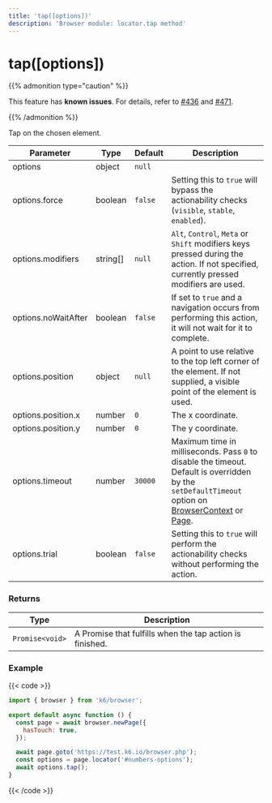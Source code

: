 ```yaml
---
title: 'tap([options])'
description: 'Browser module: locator.tap method'
---
```


# tap([options])

{{% admonition type="caution" %}}

This feature has **known issues**. For details, refer to
[#436](https://github.com/grafana/xk6-browser/issues/436) and [#471](https://github.com/grafana/xk6-browser/issues/471).

{{% /admonition %}}

Tap on the chosen element.

<TableWithNestedRows>

| Parameter           | Type     | Default | Description                                                                                                                                                                                                                                                                                                                                   |
| ------------------- | -------- | ------- | --------------------------------------------------------------------------------------------------------------------------------------------------------------------------------------------------------------------------------------------------------------------------------------------------------------------------------------------- |
| options             | object   | `null`  |                                                                                                                                                                                                                                                                                                                                               |
| options.force       | boolean  | `false` | Setting this to `true` will bypass the actionability checks (`visible`, `stable`, `enabled`).                                                                                                                                                                                                                                                 |
| options.modifiers   | string[] | `null`  | `Alt`, `Control`, `Meta` or `Shift` modifiers keys pressed during the action. If not specified, currently pressed modifiers are used.                                                                                                                                                                                                         |
| options.noWaitAfter | boolean  | `false` | If set to `true` and a navigation occurs from performing this action, it will not wait for it to complete.                                                                                                                                                                                                                                    |
| options.position    | object   | `null`  | A point to use relative to the top left corner of the element. If not supplied, a visible point of the element is used.                                                                                                                                                                                                                       |
| options.position.x  | number   | `0`     | The x coordinate.                                                                                                                                                                                                                                                                                                                             |
| options.position.y  | number   | `0`     | The y coordinate.                                                                                                                                                                                                                                                                                                                             |
| options.timeout     | number   | `30000` | Maximum time in milliseconds. Pass `0` to disable the timeout. Default is overridden by the `setDefaultTimeout` option on [BrowserContext](https://grafana.com/docs/k6/<K6_VERSION>/javascript-api/k6-browser/browsercontext/) or [Page](https://grafana.com/docs/k6/<K6_VERSION>/javascript-api/k6-browser/page/). |
| options.trial       | boolean  | `false` | Setting this to `true` will perform the actionability checks without performing the action.                                                                                                                                                                                                                                                   |

</TableWithNestedRows>

### Returns

| Type            | Description                                              |
| --------------- | -------------------------------------------------------- |
| `Promise<void>` | A Promise that fulfills when the tap action is finished. |

### Example

{{< code >}}

```javascript
import { browser } from 'k6/browser';

export default async function () {
  const page = await browser.newPage({
    hasTouch: true,
  });

  await page.goto('https://test.k6.io/browser.php');
  const options = page.locator('#numbers-options');
  await options.tap();
}
```

{{< /code >}}
